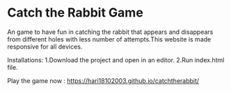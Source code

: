 # Catch the Rabbit Game

An game to have fun in catching the rabbit that appears and disappears from different holes with less number of attempts.This website is made responsive for all devices.

Installations:
1.Download the project and open in an editor.
2.Run index.html file.

Play the game now : https://hari18102003.github.io/catchtherabbit/

